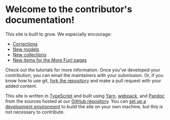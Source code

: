 # Welcome to the contributor's documentation!

This site is built to grow. We especially encourage:

- [Corrections](https://github.com/otaithleigh/aisc-model-viewer/issues/new/choose)
- [New models](./#Adding-a-model)
- [New collections](./#Adding-a-collection)
- [New items for the More Fun! pages](./#Adding-a-more-fun-item)

Check out the tutorials for more information. Once you've developed your
contribution, you can email the maintainers with your submission. Or, if you
know how to use git,
[fork the repository](https://github.com/otaithleigh/aisc-model-viewer) and make
a pull request with your added content.


This site is written in [TypeScript](https://www.typescriptlang.org) and built
using [Yarn](https://yarnpkg.com), [webpack](https://webpack.js.org/), and
[Pandoc](https://pandoc.org/) from the sources hosted at our
[GitHub repository](https://github.com/otaithleigh/aisc-model-viewer). You can
[set up a development environment](./#Setting-up-a-development-environment) to
build the site on your own machine, but this is not necessary to contribute.
